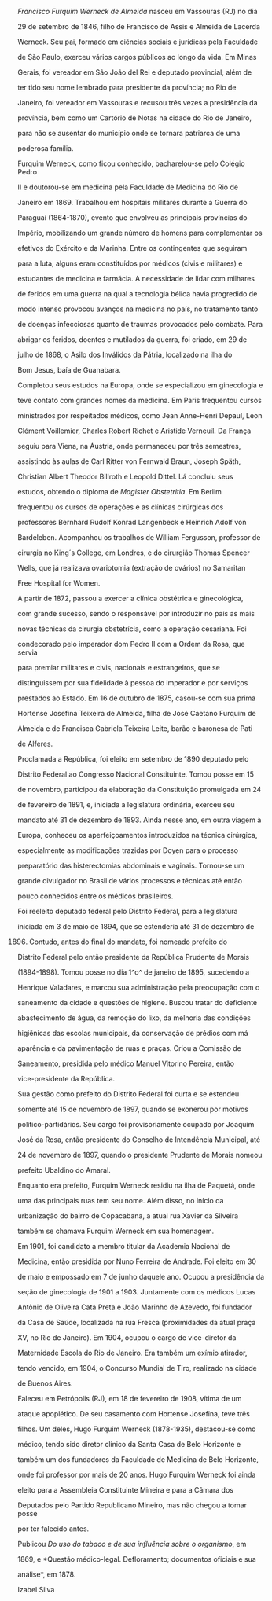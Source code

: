 

*Francisco Furquim Werneck de Almeida* nasceu em Vassouras (RJ) no dia

29 de setembro de 1846, filho de Francisco de Assis e Almeida de Lacerda

Werneck. Seu pai, formado em ciências sociais e jurídicas pela Faculdade

de São Paulo, exerceu vários cargos públicos ao longo da vida. Em Minas

Gerais, foi vereador em São João del Rei e deputado provincial, além de

ter tido seu nome lembrado para presidente da província; no Rio de

Janeiro, foi vereador em Vassouras e recusou três vezes a presidência da

província, bem como um Cartório de Notas na cidade do Rio de Janeiro,

para não se ausentar do município onde se tornara patriarca de uma

poderosa família.



Furquim Werneck, como ficou conhecido, bacharelou-se pelo Colégio Pedro

II e doutorou-se em medicina pela Faculdade de Medicina do Rio de

Janeiro em 1869. Trabalhou em hospitais militares durante a Guerra do

Paraguai (1864-1870), evento que envolveu as principais províncias do

Império, mobilizando um grande número de homens para complementar os

efetivos do Exército e da Marinha. Entre os contingentes que seguiram

para a luta, alguns eram constituídos por médicos (civis e militares) e

estudantes de medicina e farmácia. A necessidade de lidar com milhares

de feridos em uma guerra na qual a tecnologia bélica havia progredido de

modo intenso provocou avanços na medicina no país, no tratamento tanto

de doenças infecciosas quanto de traumas provocados pelo combate. Para

abrigar os feridos, doentes e mutilados da guerra, foi criado, em 29 de

julho de 1868, o Asilo dos Inválidos da Pátria, localizado na ilha do

Bom Jesus, baía de Guanabara.



Completou seus estudos na Europa, onde se especializou em ginecologia e

teve contato com grandes nomes da medicina. Em Paris frequentou cursos

ministrados por respeitados médicos, como Jean Anne-Henri Depaul, Leon

Clément Voillemier, Charles Robert Richet e Aristide Verneuil. Da França

seguiu para Viena, na Áustria, onde permaneceu por três semestres,

assistindo às aulas de Carl Ritter von Fernwald Braun, Joseph Späth,

Christian Albert Theodor Billroth e Leopold Dittel. Lá concluiu seus

estudos, obtendo o diploma de *Magister Obstetritia*. Em Berlim

frequentou os cursos de operações e as clínicas cirúrgicas dos

professores Bernhard Rudolf Konrad Langenbeck e Heinrich Adolf von

Bardeleben. Acompanhou os trabalhos de William Fergusson, professor de

cirurgia no King´s College, em Londres, e do cirurgião Thomas Spencer

Wells, que já realizava ovariotomia (extração de ovários) no Samaritan

Free Hospital for Women.



A partir de 1872, passou a exercer a clínica obstétrica e ginecológica,

com grande sucesso, sendo o responsável por introduzir no país as mais

novas técnicas da cirurgia obstetrícia, como a operação cesariana. Foi

condecorado pelo imperador dom Pedro II com a Ordem da Rosa, que servia

para premiar militares e civis, nacionais e estrangeiros, que se

distinguissem por sua fidelidade à pessoa do imperador e por serviços

prestados ao Estado. Em 16 de outubro de 1875, casou-se com sua prima

Hortense Josefina Teixeira de Almeida, filha de José Caetano Furquim de

Almeida e de Francisca Gabriela Teixeira Leite, barão e baronesa de Pati

de Alferes.



Proclamada a República, foi eleito em setembro de 1890 deputado pelo

Distrito Federal ao Congresso Nacional Constituinte. Tomou posse em 15

de novembro, participou da elaboração da Constituição promulgada em 24

de fevereiro de 1891, e, iniciada a legislatura ordinária, exerceu seu

mandato até 31 de dezembro de 1893. Ainda nesse ano, em outra viagem à

Europa, conheceu os aperfeiçoamentos introduzidos na técnica cirúrgica,

especialmente as modificações trazidas por Doyen para o processo

preparatório das histerectomias abdominais e vaginais. Tornou-se um

grande divulgador no Brasil de vários processos e técnicas até então

pouco conhecidos entre os médicos brasileiros.



Foi reeleito deputado federal pelo Distrito Federal, para a legislatura

iniciada em 3 de maio de 1894, que se estenderia até 31 de dezembro de

1896. Contudo, antes do final do mandato, foi nomeado prefeito do

Distrito Federal pelo então presidente da República Prudente de Morais

(1894-1898). Tomou posse no dia 1^o^ de janeiro de 1895, sucedendo a

Henrique Valadares, e marcou sua administração pela preocupação com o

saneamento da cidade e questões de higiene. Buscou tratar do deficiente

abastecimento de água, da remoção do lixo, da melhoria das condições

higiênicas das escolas municipais, da conservação de prédios com má

aparência e da pavimentação de ruas e praças. Criou a Comissão de

Saneamento, presidida pelo médico Manuel Vitorino Pereira, então

vice-presidente da República.



Sua gestão como prefeito do Distrito Federal foi curta e se estendeu

somente até 15 de novembro de 1897, quando se exonerou por motivos

político-partidários. Seu cargo foi provisoriamente ocupado por Joaquim

José da Rosa, então presidente do Conselho de Intendência Municipal, até

24 de novembro de 1897, quando o presidente Prudente de Morais nomeou

prefeito Ubaldino do Amaral.



Enquanto era prefeito, Furquim Werneck residiu na ilha de Paquetá, onde

uma das principais ruas tem seu nome. Além disso, no início da

urbanização do bairro de Copacabana, a atual rua Xavier da Silveira

também se chamava Furquim Werneck em sua homenagem.



Em 1901, foi candidato a membro titular da Academia Nacional de

Medicina, então presidida por Nuno Ferreira de Andrade. Foi eleito em 30

de maio e empossado em 7 de junho daquele ano. Ocupou a presidência da

seção de ginecologia de 1901 a 1903. Juntamente com os médicos Lucas

Antônio de Oliveira Cata Preta e João Marinho de Azevedo, foi fundador

da Casa de Saúde, localizada na rua Fresca (proximidades da atual praça

XV, no Rio de Janeiro). Em 1904, ocupou o cargo de vice-diretor da

Maternidade Escola do Rio de Janeiro. Era também um exímio atirador,

tendo vencido, em 1904, o Concurso Mundial de Tiro, realizado na cidade

de Buenos Aires.



Faleceu em Petrópolis (RJ), em 18 de fevereiro de 1908, vítima de um

ataque apoplético. De seu casamento com Hortense Josefina, teve três

filhos. Um deles, Hugo Furquim Werneck (1878-1935), destacou-se como

médico, tendo sido diretor clínico da Santa Casa de Belo Horizonte e

também um dos fundadores da Faculdade de Medicina de Belo Horizonte,

onde foi professor por mais de 20 anos. Hugo Furquim Werneck foi ainda

eleito para a Assembleia Constituinte Mineira e para a Câmara dos

Deputados pelo Partido Republicano Mineiro, mas não chegou a tomar posse

por ter falecido antes.



Publicou *Do uso do tabaco e de sua influência sobre o organismo*, em

1869, e *Questão médico-legal. Defloramento; documentos oficiais e sua

análise*, em 1878.



Izabel Silva



